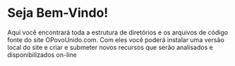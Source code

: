 Seja Bem-Vindo!
====

Aqui você encontrará toda a estrutura de diretórios e os arquivos de código fonte do site OPovoUnido.com. Com eles você poderá instalar uma versão local do site e criar e submeter novos recursos que serão analisados e disponibilizados on-line
